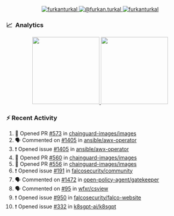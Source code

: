 <p align="center">
  <a href="https://linkedin.com/in/furkanturkal" target="blank">
    <img src="https://img.shields.io/badge/linkedin-%230077B5.svg?&style=for-the-badge&logo=linkedin&logoColor=white" alt="furkanturkal" />
  </a>
  <a href="https://medium.com/@furkan.turkal" target="blank">
    <img src="https://img.shields.io/badge/medium-%2312100E.svg?&style=for-the-badge&logo=medium&logoColor=white" alt="@furkan.turkal" />
  </a>
  <a href="https://twitter.com/furkanturkaI" target="blank">
    <img src="https://img.shields.io/badge/Twitter-1DA1F2?style=for-the-badge&logo=twitter&logoColor=white" alt="furkanturkaI" />
  </a>
</p>

### 📈 &nbsp;Analytics

<p align="center">
  <a href="https://coderstats.net/github/#Dentrax">
    <img height="180em" src="https://github-readme-stats-eight-theta.vercel.app/api?username=Dentrax&show_icons=true&theme=algolia&include_all_commits=true&count_private=true&line_height=26"/>
    <img height="180em" src="https://github-readme-stats-eight-theta.vercel.app/api/top-langs/?username=Dentrax&layout=compact&langs_count=8&theme=algolia&line_height=26"/>
  </a>
</p>

### :zap: Recent Activity

<!--START_SECTION:activity-->
1. 💪 Opened PR [#573](https://github.com/chainguard-images/images/pull/573) in [chainguard-images/images](https://github.com/chainguard-images/images)
2. 🗣 Commented on [#1405](https://github.com/ansible/awx-operator/issues/1405) in [ansible/awx-operator](https://github.com/ansible/awx-operator)
3. ❗️ Opened issue [#1405](https://github.com/ansible/awx-operator/issues/1405) in [ansible/awx-operator](https://github.com/ansible/awx-operator)
4. 💪 Opened PR [#560](https://github.com/chainguard-images/images/pull/560) in [chainguard-images/images](https://github.com/chainguard-images/images)
5. 💪 Opened PR [#556](https://github.com/chainguard-images/images/pull/556) in [chainguard-images/images](https://github.com/chainguard-images/images)
6. ❗️ Opened issue [#191](https://github.com/falcosecurity/community/issues/191) in [falcosecurity/community](https://github.com/falcosecurity/community)
7. 🗣 Commented on [#1472](https://github.com/open-policy-agent/gatekeeper/issues/1472) in [open-policy-agent/gatekeeper](https://github.com/open-policy-agent/gatekeeper)
8. 🗣 Commented on [#95](https://github.com/wfxr/csview/issues/95) in [wfxr/csview](https://github.com/wfxr/csview)
9. ❗️ Opened issue [#950](https://github.com/falcosecurity/falco-website/issues/950) in [falcosecurity/falco-website](https://github.com/falcosecurity/falco-website)
10. ❗️ Opened issue [#332](https://github.com/k8sgpt-ai/k8sgpt/issues/332) in [k8sgpt-ai/k8sgpt](https://github.com/k8sgpt-ai/k8sgpt)
<!--END_SECTION:activity-->
